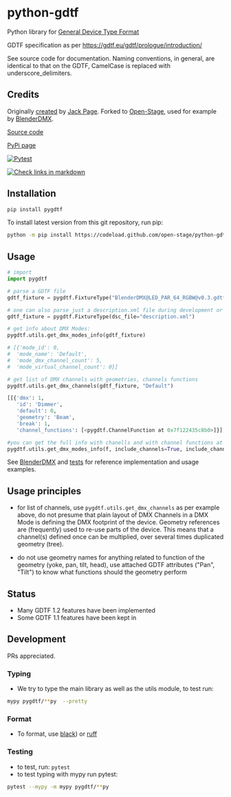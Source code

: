 # python-gdtf

Python library for [General Device Type Format](https://gdtf-share.com/)

GDTF specification as per https://gdtf.eu/gdtf/prologue/introduction/

See source code for documentation. Naming conventions, in general, are
identical to that on the GDTF, CamelCase is replaced with
underscore_delimiters.

## Credits

Originally [created](https://github.com/jackdpage/python-gdtf) by [Jack
Page](https://github.com/jackdpage). Forked to
[Open-Stage](https://github.com/open-stage), used for example by
[BlenderDMX](https://github.com/open-stage/blender-dmx).

[Source code](https://github.com/open-stage/python-gdtf)

[PyPi page](https://pypi.org/project/pygdtf/)

[![Pytest](https://github.com/open-stage/python-gdtf/actions/workflows/run-tests.yaml/badge.svg)](https://github.com/open-stage/python-gdtf/actions/workflows/run-tests.yaml)

[![Check links in markdown](https://github.com/open-stage/python-gdtf/actions/workflows/check-links.yaml/badge.svg)](https://github.com/open-stage/python-gdtf/actions/workflows/check-links.yaml)

## Installation

```bash
pip install pygdtf
```

To install latest version from this git repository, run pip:

```bash
python -m pip install https://codeload.github.com/open-stage/python-gdtf/zip/refs/heads/master
```

## Usage

```python
# import
import pygdtf

# parse a GDTF file
gdtf_fixture = pygdtf.FixtureType("BlenderDMX@LED_PAR_64_RGBW@v0.3.gdtf")

# one can also parse just a description.xml file during development or testing
gdtf_fixture = pygdtf.FixtureType(dsc_file="description.xml")

# get info about DMX Modes:
pygdtf.utils.get_dmx_modes_info(gdtf_fixture)

# [{'mode_id': 0,
#  'mode_name': 'Default',
#  'mode_dmx_channel_count': 5,
#  'mode_virtual_channel_count': 0}]

# get list of DMX channels with geometries, channels functions
pygdtf.utils.get_dmx_channels(gdtf_fixture, "Default")

[[{'dmx': 1,
   'id': 'Dimmer',
   'default': 0,
   'geometry': 'Beam',
   'break': 1,
   'channel_functions': [<pygdtf.ChannelFunction at 0x7f122435c8b0>]}]

#you can get the full info with chanells and with channel functions at once:
pygdtf.utils.get_dmx_modes_info(f, include_channels=True, include_channel_functions=True)

```

See [BlenderDMX](https://github.com/open-stage/blender-dmx) and
[tests](https://github.com/open-stage/python-gdtf/tree/master/tests) for
reference implementation and usage examples.

## Usage principles

- for list of channels, use `pygdtf.utils.get_dmx_channels` as per example
  above, do not presume that plain layout of DMX Channels in a DMX Mode is
  defining the DMX footprint of the device. Geometry references are
  (frequently) used to re-use parts of the device. This means that a channel(s)
  defined once can be multiplied, over several times duplicated geometry
  (tree).

- do not use geometry names for anything related to function of the geometry
  (yoke, pan, tilt, head), use attached GDTF attributes ("Pan", "Tilt") to know
  what functions should the geometry perform

## Status

- Many GDTF 1.2 features have been implemented
- Some GDTF 1.1 features have been kept in

## Development

PRs appreciated.

### Typing

- We try to type the main library as well as the utils module, to test run:

```bash
mypy pygdtf/**py  --pretty
```

### Format

- To format, use [black](https://github.com/psf/black)) or
  [ruff](https://docs.astral.sh/ruff/)

### Testing

- to test, run: `pytest`
- to test typing with mypy run pytest:

```bash
pytest --mypy -m mypy pygdtf/**py
```
